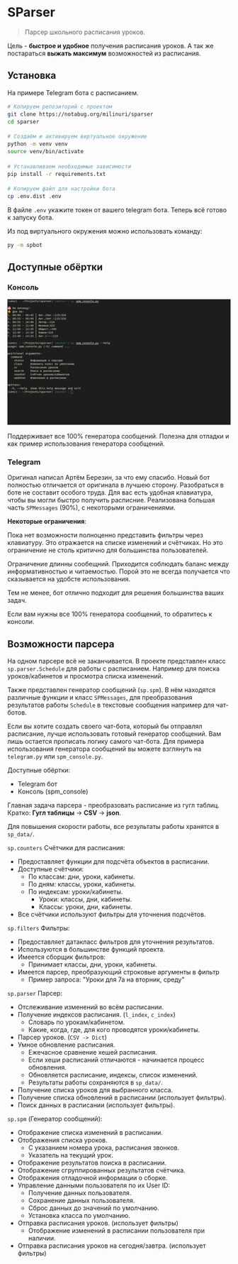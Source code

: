# SParser

> Парсер школьного расписания уроков.

Цель - **быстрое и удобное** получения расписания уроков.
А так же постараться **выжать максимум** возможностей из расписания.


## Установка

На примере Telegram бота с расписанием.

```bash
# Копируем репозиторий с проектом
git clone https://notabug.org/milinuri/sparser
cd sparser

# Создаём и активируем виртуальное окружение
python -m venv venv
source venv/bin/activate

# Устанавливаем необходимые зависимости
pip install -r requirements.txt

# Копируем файл для настройки бота
cp .env.dist .env
```

В файле `.env` укажите токен от вашего telegram бота.
Теперь всё готово к запуску бота.

Из под виртуального окружения можно использовать команду:

```bash
py -m spbot
```


## Доступные обёртки

### Консоль

![](_images/spm_console.png)

Поддерживает все 100% генератора сообщений.
Полезна для отладки и как пример использования генератора сообщений.

### Telegram

Оригинал написал Артём Березин, за что ему спасибо.
Новый бот полностью отличается от оригинала в лучшею сторону.
Разобраться в боте не составит особого труда.
Для вас есть удобная клавиатура, чтобы вы могли быстро получить расписние.
Реализована большая часть `SPMessages` (90%), с некоторыми ограничениями.

**Некоторые ограничения**:

Пока нет возможности полноценно представить фильтры через клавиатуру.
Это отражается на списке изменений и счётчиках.
Но это ограничение не столь критично для большинства пользователей.

Ограничение длинны сообещний. 
Приходится соблюдать баланс между информативностью и читаемостью.
Порой это не всегда получается что сказывается на удобсте использования.

Тем не менее, бот отлично подходит для решения большинства ваших задач.

Если вам нужны все 100% генератора сообщений, то обратитесь к консоли.


## Возможности парсера

На одном парсере всё не заканчивается.
В проекте представлен класс `sp.parser.Schedule` для работы с расписанием.
Например для поиска уроков/кабинетов и просмотра списка изменений. 

Также представлен генератор сообщений (`sp.spm`).
В нём находятся различные функции и класс `SPMessages`, для преобразования
результатов работы `Schedule` в текстовые сообщения например для чат-ботов.

Если вы хотите создать своего чат-бота, который бы отправлял расписание,
лучше использовать готовый генератор сообщений. 
Вам лишь остается прописать логику самого чат-бота.
Для примера использования генератора сообщений вы можете взглянуть на
`telegram.py` или `spm_console.py`.

Доступные обёртки:

- Telegram бот
- Консоль (spm_console)


Главная задача парсера - преобразовать расписание из гугл таблиц.
Кратко: **Гугл таблицы** -> **CSV** -> **json**.

Для повышения скорости работы, все результаты работы хранятся в `sp_data/`.

`sp.counters` Счётчики для расписания:

- Предоставляет функции для подсчёта объектов в расписании.
- Доступные счётчики:
  - По классам: дни, уроки, кабинеты.
  - По дням: классы, уроки, кабинеты.
  - По индексам: уроки/кабинеты.
    - Уроки: классы, дни, кабинеты.
    - Классы: уроки, дни, кабинеты.
- Все счётчики используют фильтры для уточнения подсчётов.

`sp.filters` Фильтры:

- Предоставляет датакласс фильтров для уточнения результатов.
- Используются в большинстве функций проекта.
- Имеется сборщик фильтров:
  - Принимает классы, дни, уроки, кабинеты.
- Имеется парсер, преобразующий строковые аргументы в фильтр
  - Пример запроса: "Уроки для 7а на вторник, среду"

`sp.parser` Парсер:

- Отслеживание изменений во всём расписании.
- Получение индексов расписания. (`l_index`, `c_index`)
  - Словарь по урокам/кабинетом.
  - Какие, когда, где, для кого проводятся уроки/кабинеты.
- Парсер уроков. (`CSV -> Dict`)
- Умное обновление расписания.
  - Ежечасное сравнение хешей расписания.
  - Если хеши расписаний отличаются - начинается процесс обновления.
  - Обновляется расписание, индексы, список изменений.
  - Результаты работы сохраняются в `sp_data/`.
- Получение списка уроков для выбранного класса.
- Получение списка обновлений в расписании (использует фильтры).
- Поиск данных в расписании (использует фильтры).

`sp.spm` (Генератор сообщений):

- Отображение списка изменений в расписании.
- Отображения списка уроков.
  - С указанием номера урока, расписания звонков.
  - Указатель на текущий урок.
- Отображение результатов поиска в расписании.
- Отображение сгруппированных результатов счётчика.
- Отображения отладочной информации о сборке.
- Управление данными пользователя по их User ID:
  - Получение данных пользователя.
  - Сохранение данных пользователя.
  - Сброс данных до значений по умолчанию.
  - Установка класса по умолчанию.
- Отправка расписания уроков. (использует фильтры)
  - Отображение изменений в расписании пользователя при наличии.
- Отправка расписания уроков на сегодня/завтра. (использует фильтры)
